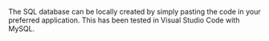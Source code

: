 The SQL database can be locally created by simply pasting the code in your preferred application.
This has been tested in Visual Studio Code with MySQL.
